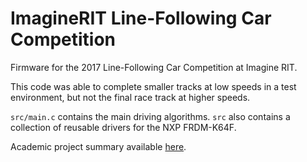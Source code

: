 # ImagineRIT Line-Following Car Competition

Firmware for the 2017 Line-Following Car Competition at Imagine RIT.

This code was able to complete smaller tracks at low speeds in a test
environment, but not the final race track at higher speeds.

`src/main.c` contains the main driving algorithms. `src` also contains a
collection of reusable drivers for the NXP FRDM-K64F.

Academic project summary available [here](http://shullick.net/intelligentcar/).
